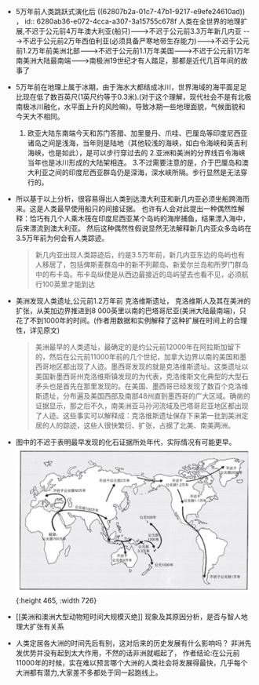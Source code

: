 - 5万年前人类跳跃式演化后 ((62807b2a-01c7-47b1-9217-e9efe24610ad)) ，
  id:: 6280ab36-e072-4cca-a307-3a15755c678f
  人类在全世界的地理扩展,不迟于公元前4万年澳大利亚(船只)--->不迟于公元前3.3万年新几内亚
  --->不迟于公元前2万年西伯利亚(必须具备严寒地带生存能力)--->不迟于公元前1.2万年前美洲北部--->不迟于公元前1.1万年美国--->不迟于公元前1万年南美洲大陆最南端--->南极洲19世纪才有人踏足，那都是近代几百年间的故事了
- 5万年前在地理上属于冰期，由于海水大都结成冰川，世界海域的海平面足足比现在低了数百英尺(1英尺约等于0.3米).(对于这个理解，现代社会不是有北极南极冰川融化，水平面上升的风险嘛)。导致冰期一些地理面貌，气候面貌和今天大不相同。
  1. 欧亚大陆东南端今天和苏门答腊、加里曼丹、爪哇、巴厘岛等印度尼西亚诸岛之间是浅海，当年则是陆地（其他较浅的海峡，如白令海峡和英吉利海峡，也是如此），是可以步行穿过去的
  2.亚洲和美洲的分界线百令海峡当年也是冰川形成的大陆架相连。
  3.不过需要注意的是，介于巴厘岛和澳大利亚之间的印度尼西亚群岛仍是深海，深水峡所隔。步行显然是无法穿行的。
- 所以基于以上分析，很容易得出人类到达澳大利亚和新几内亚必须坐船跨海而来。这是人类最早使用船只的间接证据。
  也许有人会对此提出一种偶然性解释：恰巧有几个人乘木筏在印度尼西亚某个岛屿的海岸捕鱼，结果漂入海中，后来漂流到澳大利亚。
  然后这种偶然性假说显然无法解释新几内亚众多岛屿在3.5万年前为何会有人类踪迹。
  >新几内亚出现人类踪迹后，约是3.5万年前，新几内亚东边的岛屿也有人移居了，包括俾斯麦群岛中的新不列颠岛、新爱尔兰岛和所罗门群岛中的布卡岛。布卡岛纵使是从西边最接近的岛屿望去也看不见，必须航行100英里才能到达
- 美洲发现人类遗址,公元前1.2万年前
  克洛维斯遗址，
  克洛维斯人及其在美洲的扩张，从美加边界推进到8 000英里以南的巴塔哥尼亚(美洲大陆最南端)，只花了不到1000年的时间。(作者用数据和实例解释了这种扩展在时间上的合理性，详见原文)
  
  >美洲最早的人类遗址，最确定的是约公元前12000年在阿拉斯加留下的，然后在公元前11000年前的几个世纪，加拿大边界以南的美国和墨西哥地区都出现了人迹。墨西哥发现的就是克洛维斯遗址。这类遗址以美国新墨西哥州克洛维斯镇发现的为代表，克洛维斯文化典型的大型石矛头也是首先在那里发现的。在美国、墨西哥已经发现了数百个克洛维斯遗址，分布遍及美国西部及南部48州直到墨西哥的广大区域。确凿的证据显示，那之后不久，南美洲亚马孙河流域及巴塔哥尼亚地区都出现了人迹。这些事实可以解释成：克洛维斯遗址保存下来第一批到美洲定居的人的踪迹，这些人很快繁衍、扩张，占据了北美、南美两洲。
- 图中的不迟于表明最早发现的化石证据所处年代，实际情况有可能更早。
  ![人类在全世界的扩展示意图.png](../assets/人类在全世界的扩展示意图_1652536603093_0.png){:height 465, :width 726}
- [[美洲和澳洲大型动物短时间大规模灭绝]] 现象及其原因分析，是否与智人地理大扩张有关系
- 人类定居各大洲的时间先后有别，这对后来的历史发展有什么影响吗？
  非洲先发优势并没有起到太大作用，不然的话非洲就崛起了，
  作者结论:在公元前11000年的时候，实在难以预言哪个大洲的人类社会将发展得最快，几乎每个大洲都有潜力,大家差不多都处于同一起跑线上。